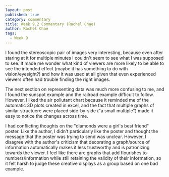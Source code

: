 ```yaml
---
layout: post
published: true
category: commentary
title: Week 9.2 Commentary (Rachel Chae)
author: Rachel Chae
tags:
  - Week 9
---
```


I found the stereoscopic pair of images very interesting, because even after staring at it for multiple minutes I couldn't seem to see what I was supposed to see. It made me wonder what kind of viewers are more likely to be able to see the intended effect (maybe it has something to do with vision/eyesight?) and how it was used at all given that even experienced viewers often had trouble finding the right images.

The next section on representing data was much more confusing to me, and I found the sunspot example and the railroad example difficult to follow. However, I liked the air pollutant chart because it reminded me of the automatic 3D plots created in excel, and the fact that multiple graphs of similar structuere were placed side-by-side ("a small multiple") made it easy to notice the changes across time.

I had conflicting thoughts on the "diamonds were a girl's best friend" poster. Like the author, I didn't particularly like the poster and thought the message that the poster was trying to send was unclear. However, I disagree with the author's criticism that decorating a graph/source of information automatically makes it less trustworthy and is patronizing towards the viewer. I feel like there are graphs that add flourishes to numbers/information while still retaining the validity of their information, so it felt harsh to judge these creative displays as a group based on one bad example.
